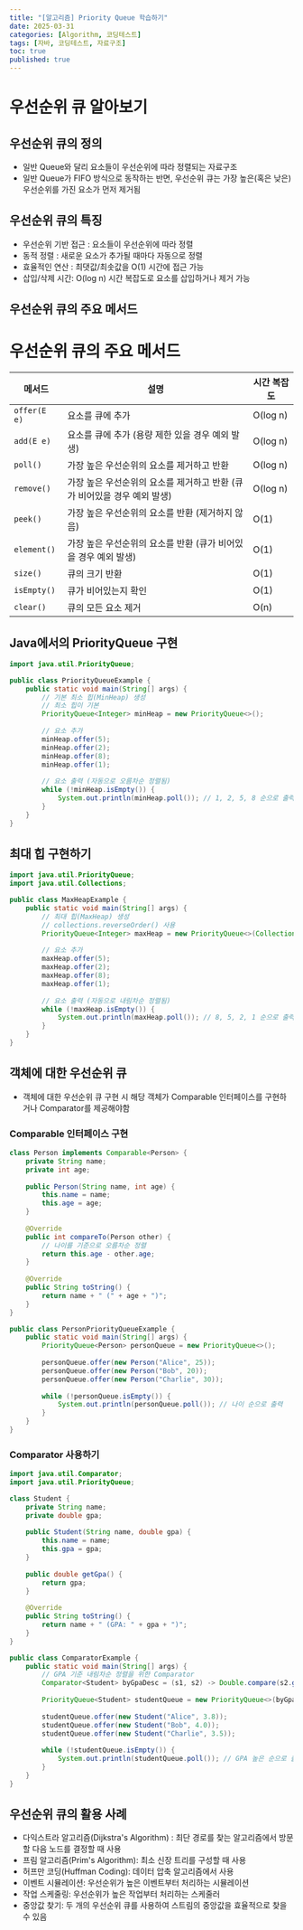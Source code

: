 ```yaml
---
title: "[알고리즘] Priority Queue 학습하기"
date: 2025-03-31
categories: [Algorithm, 코딩테스트]
tags: [자바, 코딩테스트, 자료구조]
toc: true
published: true
---
```


# 우선순위 큐 알아보기
## 우선순위 큐의 정의
- 일반 Queue와 달리 요소들이 우선순위에 따라 정렬되는 자료구조
- 일반 Queue가 FIFO 방식으로 동작하는 반면, 우선순위 큐는 가장 높은(혹은 낮은) 우선순위를 가진 요소가 먼저 제거됨

## 우선순위 큐의 특징
- 우선순위 기반 접근 : 요소들이 우선순위에 따라 정렬
- 동적 정렬 : 새로운 요소가 추가될 때마다 자동으로 정렬
- 효율적인 연산 : 최댓값/최솟값을 O(1) 시간에 접근 가능
- 삽입/삭제 시간: O(log n) 시간 복잡도로 요소를 삽입하거나 제거 가능

## 우선순위 큐의 주요 메서드
# 우선순위 큐의 주요 메서드

| 메서드 | 설명 | 시간 복잡도 |
|--------|------|------------|
| `offer(E e)` | 요소를 큐에 추가 | O(log n) |
| `add(E e)` | 요소를 큐에 추가 (용량 제한 있을 경우 예외 발생) | O(log n) |
| `poll()` | 가장 높은 우선순위의 요소를 제거하고 반환 | O(log n) |
| `remove()` | 가장 높은 우선순위의 요소를 제거하고 반환 (큐가 비어있을 경우 예외 발생) | O(log n) |
| `peek()` | 가장 높은 우선순위의 요소를 반환 (제거하지 않음) | O(1) |
| `element()` | 가장 높은 우선순위의 요소를 반환 (큐가 비어있을 경우 예외 발생) | O(1) |
| `size()` | 큐의 크기 반환 | O(1) |
| `isEmpty()` | 큐가 비어있는지 확인 | O(1) |
| `clear()` | 큐의 모든 요소 제거 | O(n) |

## Java에서의 PriorityQueue 구현

```java
import java.util.PriorityQueue;

public class PriorityQueueExample {
    public static void main(String[] args) {
        // 기본 최소 힙(MinHeap) 생성
        // 최소 힙이 기본
        PriorityQueue<Integer> minHeap = new PriorityQueue<>();
        
        // 요소 추가
        minHeap.offer(5);
        minHeap.offer(2);
        minHeap.offer(8);
        minHeap.offer(1);
        
        // 요소 출력 (자동으로 오름차순 정렬됨)
        while (!minHeap.isEmpty()) {
            System.out.println(minHeap.poll()); // 1, 2, 5, 8 순으로 출력
        }
    }
}

```

## 최대 힙 구현하기
```java
import java.util.PriorityQueue;
import java.util.Collections;

public class MaxHeapExample {
    public static void main(String[] args) {
        // 최대 힙(MaxHeap) 생성
        // collections.reverseOrder() 사용
        PriorityQueue<Integer> maxHeap = new PriorityQueue<>(Collections.reverseOrder());
        
        // 요소 추가
        maxHeap.offer(5);
        maxHeap.offer(2);
        maxHeap.offer(8);
        maxHeap.offer(1);
        
        // 요소 출력 (자동으로 내림차순 정렬됨)
        while (!maxHeap.isEmpty()) {
            System.out.println(maxHeap.poll()); // 8, 5, 2, 1 순으로 출력
        }
    }
}

```

## 객체에 대한 우선순위 큐
- 객체에 대한 우선순위 큐 구현 시  해당 객체가 Comparable 인터페이스를 구현하거나 Comparator를 제공해야함

### Comparable 인터페이스 구현
```java
class Person implements Comparable<Person> {
    private String name;
    private int age;
    
    public Person(String name, int age) {
        this.name = name;
        this.age = age;
    }
    
    @Override
    public int compareTo(Person other) {
        // 나이를 기준으로 오름차순 정렬
        return this.age - other.age;
    }
    
    @Override
    public String toString() {
        return name + " (" + age + ")";
    }
}

public class PersonPriorityQueueExample {
    public static void main(String[] args) {
        PriorityQueue<Person> personQueue = new PriorityQueue<>();
        
        personQueue.offer(new Person("Alice", 25));
        personQueue.offer(new Person("Bob", 20));
        personQueue.offer(new Person("Charlie", 30));
        
        while (!personQueue.isEmpty()) {
            System.out.println(personQueue.poll()); // 나이 순으로 출력
        }
    }
}

```

### Comparator 사용하기
```java
import java.util.Comparator;
import java.util.PriorityQueue;

class Student {
    private String name;
    private double gpa;
    
    public Student(String name, double gpa) {
        this.name = name;
        this.gpa = gpa;
    }
    
    public double getGpa() {
        return gpa;
    }
    
    @Override
    public String toString() {
        return name + " (GPA: " + gpa + ")";
    }
}

public class ComparatorExample {
    public static void main(String[] args) {
        // GPA 기준 내림차순 정렬을 위한 Comparator
        Comparator<Student> byGpaDesc = (s1, s2) -> Double.compare(s2.getGpa(), s1.getGpa());
        
        PriorityQueue<Student> studentQueue = new PriorityQueue<>(byGpaDesc);
        
        studentQueue.offer(new Student("Alice", 3.8));
        studentQueue.offer(new Student("Bob", 4.0));
        studentQueue.offer(new Student("Charlie", 3.5));
        
        while (!studentQueue.isEmpty()) {
            System.out.println(studentQueue.poll()); // GPA 높은 순으로 출력
        }
    }
}
```

## 우선순위 큐의 활용 사례
- 다익스트라 알고리즘(Dijkstra's Algorithm) : 최단 경로를 찾는 알고리즘에서 방문할 다음 노드를 결정할 때 사용
- 프림 알고리즘(Prim's Algorithm): 최소 신장 트리를 구성할 때 사용
- 허프만 코딩(Huffman Coding): 데이터 압축 알고리즘에서 사용
- 이벤트 시뮬레이션: 우선순위가 높은 이벤트부터 처리하는 시뮬레이션
- 작업 스케줄링: 우선순위가 높은 작업부터 처리하는 스케줄러
- 중앙값 찾기: 두 개의 우선순위 큐를 사용하여 스트림의 중앙값을 효율적으로 찾을 수 있음